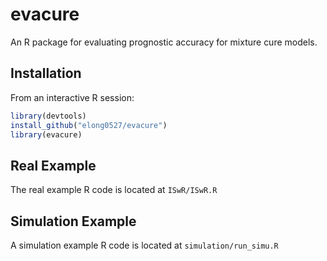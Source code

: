 evacure
=========

An R package for evaluating prognostic accuracy for mixture cure models.

## Installation ##

From an interactive R session:

```r
library(devtools)
install_github("elong0527/evacure")
library(evacure)
```

## Real Example ##

The real example R code is located at `ISwR/ISwR.R`

## Simulation Example ##

A simulation example R code is located at `simulation/run_simu.R`

